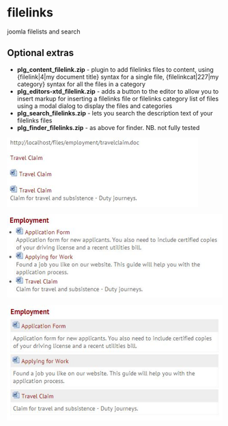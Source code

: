 filelinks
=========

joomla filelists and search

## Optional extras

*   **plg\_content\_filelink.zip** - plugin to add filelinks files to content, using {filelink|4|my document title} syntax for a single file, {filelinkcat|227|my category} syntax for all the files in a category 
*   **plg\_editors-xtd\_filelink.zip** - adds a button to the editor to allow you to insert markup for inserting a filelinks file or filelinks category list of files using a modal dialog to display the files and categories
*   **plg\_search\_filelinks.zip** - lets you search the description text of your filelinks files
*   **plg\_finder\_filelinks.zip** - as above for finder. NB. not fully tested

![Single articles with options](/com_filelinks_j25/media/help/single.jpg "Single articles")

![List of articles in a category](/com_filelinks_j25/media/help/ul.jpg "List articles in a category")

![Template dl list of articles in a category](/com_filelinks_j25/media/help/dl.jpg "Template dl list articles in a category")
